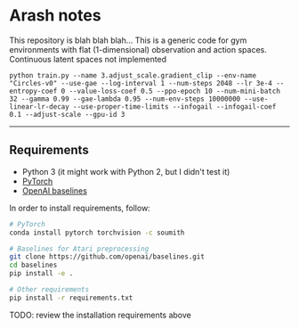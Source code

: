 # Arash notes
This repository is blah blah blah... This is a generic code for gym environments with flat (1-dimensional) observation and action spaces.
Continuous latent spaces not implemented

```python train.py --name 3.adjust_scale.gradient_clip --env-name "Circles-v0" --use-gae --log-interval 1 --num-steps 2048 --lr 3e-4 --entropy-coef 0 --value-loss-coef 0.5 --ppo-epoch 10 --num-mini-batch 32 --gamma 0.99 --gae-lambda 0.95 --num-env-steps 10000000 --use-linear-lr-decay --use-proper-time-limits --infogail --infogail-coef 0.1 --adjust-scale --gpu-id 3```

---

## Requirements

* Python 3 (it might work with Python 2, but I didn't test it)
* [PyTorch](http://pytorch.org/)
* [OpenAI baselines](https://github.com/openai/baselines)

In order to install requirements, follow:

```bash
# PyTorch
conda install pytorch torchvision -c soumith

# Baselines for Atari preprocessing
git clone https://github.com/openai/baselines.git
cd baselines
pip install -e .

# Other requirements
pip install -r requirements.txt
```

TODO: review the installation requirements above
